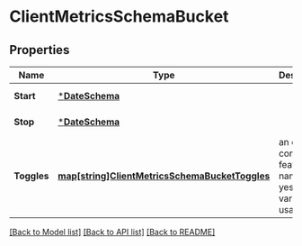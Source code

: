 # ClientMetricsSchemaBucket

## Properties
Name | Type | Description | Notes
------------ | ------------- | ------------- | -------------
**Start** | [***DateSchema**](dateSchema.md) |  | [default to null]
**Stop** | [***DateSchema**](dateSchema.md) |  | [default to null]
**Toggles** | [**map[string]ClientMetricsSchemaBucketToggles**](clientMetricsSchema_bucket_toggles.md) | an object containing feature names with yes/no plus variant usage | [default to null]

[[Back to Model list]](../README.md#documentation-for-models) [[Back to API list]](../README.md#documentation-for-api-endpoints) [[Back to README]](../README.md)

